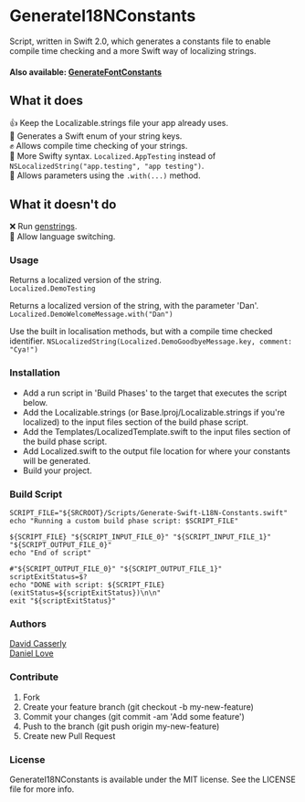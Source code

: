 # GenerateI18NConstants    
Script, written in Swift 2.0, which generates a constants file to enable compile time checking and a more Swift way of localizing strings.

#### Also available: [GenerateFontConstants](https://github.com/4eleven7/GenerateFontConstants)

## What it does
👍 Keep the Localizable.strings file your app already uses.    
👏 Generates a Swift enum of your string keys.    
✊ Allows compile time checking of your strings.    
🙏 More Swifty syntax. `Localized.AppTesting` instead of `NSLocalizedString("app.testing", "app testing")`.    
💪 Allows parameters using the `.with(...)` method.    

## What it doesn't do
❌ Run [genstrings](https://developer.apple.com/library/mac/documentation/Darwin/Reference/ManPages/man1/genstrings.1.html).    
🚫 Allow language switching.

### Usage
Returns a localized version of the string.   
``Localized.DemoTesting``

Returns a localized version of the string, with the parameter 'Dan'.   
``Localized.DemoWelcomeMessage.with("Dan")``

Use the built in localisation methods, but with a compile time checked identifier.
``NSLocalizedString(Localized.DemoGoodbyeMessage.key, comment: "Cya!")``

### Installation
* Add a run script in 'Build Phases' to the target that executes the script below.
* Add the Localizable.strings (or Base.lproj/Localizable.strings if you're localized) to the input files section of the build phase script.
* Add the Templates/LocalizedTemplate.swift to the input files section of the build phase script.
* Add Localized.swift to the output file location for where your constants will be generated.
* Build your project.


### Build Script
````
SCRIPT_FILE="${SRCROOT}/Scripts/Generate-Swift-L18N-Constants.swift"
echo "Running a custom build phase script: $SCRIPT_FILE"

${SCRIPT_FILE} "${SCRIPT_INPUT_FILE_0}" "${SCRIPT_INPUT_FILE_1}" "${SCRIPT_OUTPUT_FILE_0}"
echo "End of script"

#"${SCRIPT_OUTPUT_FILE_0}" "${SCRIPT_OUTPUT_FILE_1}"
scriptExitStatus=$?
echo "DONE with script: ${SCRIPT_FILE} (exitStatus=${scriptExitStatus})\n\n"
exit "${scriptExitStatus}"
````

### Authors
[David Casserly](https://github.com/devedup)    
[Daniel Love](https://github.com/4eleven7)

### Contribute
1. Fork
1. Create your feature branch (git checkout -b my-new-feature)
1. Commit your changes (git commit -am 'Add some feature')
1. Push to the branch (git push origin my-new-feature)
1. Create new Pull Request

### License
GenerateI18NConstants is available under the MIT license. See the LICENSE file for more info.
